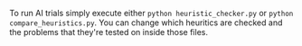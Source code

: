 To run AI trials simply execute either `python heuristic_checker.py` or
`python compare_heuristics.py`. You can change which heuritics are checked and
the problems that they're tested on inside those files.
